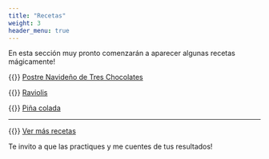 ```yaml
---
title: "Recetas"
weight: 3
header_menu: true
---
```


En esta sección muy pronto comenzarán a aparecer algunas recetas mágicamente!

{{<icon class="fa fa-hand-o-right">}}&nbsp;[Postre Navideño de Tres Chocolates](recipes/postre_tres_chocolates)

{{<icon class="fa fa-hand-o-right">}}&nbsp;[Raviolis](recipes/raviolis)

{{<icon class="fa fa-hand-o-right">}}&nbsp;[Piña colada](recipes/pina_colada)

__________________________________________
{{<icon class="fa fa-hand-o-right">}}&nbsp;[Ver más recetas](recipes)

Te invito a que las practiques y me cuentes de tus resultados!






